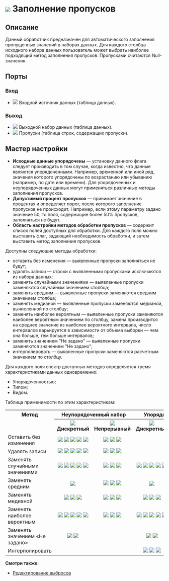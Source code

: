 # ![ ](../../images/icons/components/plausible_default.svg) Заполнение пропусков

## Описание

Данный обработчик предназначен для автоматического заполнения пропущенных значений в наборах данных.
Для каждого столбца исходного набора данных пользователь может выбрать наиболее подходящий метод заполнения пропусков. Пропусками считаются Null-значения.

## Порты

### Вход

* ![ ](../../images/icons/app/node/ports/inputs/table_inactive.svg) Входной источник данных (таблица данных).

### Выход

* ![ ](../../images/icons/app/node/ports/outputs/table_inactive.svg) Выходной набор данных (таблица данных).
* ![ ](../../images/icons/app/node/ports/outputs/table_inactive.svg) Пропуски (таблица строк, содержащих пропуски).

## Мастер настройки

* **Исходные данные упорядочены** — установку данного флага следует производить в том случае, когда известно, что данные являются упорядоченными. Например, временной или иной ряд, значения которого упорядочены по возрастанию или убыванию (например, по дате или времени). Для упорядоченных и неупорядоченных данных могут применяться различные методы заполнения пропусков.
* **Допустимый процент пропусков** — принимает значение в процентах и определяет порог, после которого заполнение пропусков не происходит. Например, если этому параметру задано значение 50, то поля, содержащие более 50% пропусков, заполняться не будут.
* **Область настройки методов обработки пропусков** — содержит список полей доступных для обработки. Для каждого поля можно выставить флаг, задающий необходимость обработки, и затем выставить метод заполнения пропусков.

Доступны следующие методы обработки:

* оставить без изменения — выявленные пропуски заполняться не будут;
* удалять записи — строки с выявленными пропусками исключаются из набора данных;
* заменять случайными значениями — выявленные пропуски заменяются случайным значением столбца;
* заменять средним — выявленные пропуски заменяются средним значением столбца;
* заменять медианой — выявленные пропуски заменяются медианой, вычисленной по столбцу;
* заменять наиболее вероятным — выявленные пропуски заменяются наиболее вероятным значением по столбцу, замена производится на среднее значение из наиболее вероятного интервала, число интервалов варьируется в зависимости от объема выборки — чем она больше, тем больше интервалов;
* заменять значением "Не задано" — выявленные пропуски заменяются значением "Не задано";
* интерполировать — выявленные пропуски заменяются расчетным значением по столбцу.

Для каждого поля спектр доступных методов определяется тремя характеристиками данных одновременно:

* Упорядоченностью;
* Типом;
* Видом.

Таблица применимости по этим характеристикам:

<table>
<tr><th valign=top align=center rowspan=2>Метод</th><th align=center colspan=2>Неупорядоченный набор</th><th align=center colspan=2>Упорядоченный набор</th></tr>
<tr><th align=center><img src=../../images/icons/data-types/discrete_default.svg> Дискретный</th><th align=center><img src=../../images/icons/data-types/continuous_default.svg> Непрерывный</th><th align=center><img src=../../images/icons/data-types/discrete_default.svg> Дискретный</th><th align=center><img src=../../images/icons/data-types/continuous_default.svg> Непрерывный</th></tr>
<tr><td align=left>Оставить без изменения</td><td align=center><img src=../../images/icons/data-types/boolean_default.svg> <img src=../../images/icons/data-types/datetime_default.svg> <img src=../../images/icons/data-types/float_default.svg> <img src=../../images/icons/data-types/integer_default.svg> <img src=../../images/icons/data-types/string_default.svg></td><td align=center><img src=../../images/icons/data-types/datetime_default.svg> <img src=../../images/icons/data-types/float_default.svg> <img src=../../images/icons/data-types/integer_default.svg></td><td></td><td></td></tr>
<tr><td align=left>Удалять записи</td><td align=center><img src=../../images/icons/data-types/boolean_default.svg> <img src=../../images/icons/data-types/datetime_default.svg> <img src=../../images/icons/data-types/float_default.svg> <img src=../../images/icons/data-types/integer_default.svg> <img src=../../images/icons/data-types/string_default.svg></td><td align=center><img src=../../images/icons/data-types/datetime_default.svg> <img src=../../images/icons/data-types/float_default.svg> <img src=../../images/icons/data-types/integer_default.svg></td><td align=center></td><td align=center></td></tr>
<tr><td align=left>Заменять случайными значениями</td><td align=center><img src=../../images/icons/data-types/boolean_default.svg> <img src=../../images/icons/data-types/datetime_default.svg> <img src=../../images/icons/data-types/float_default.svg> <img src=../../images/icons/data-types/integer_default.svg> <img src=../../images/icons/data-types/string_default.svg></td><td align=center><img src=../../images/icons/data-types/datetime_default.svg> <img src=../../images/icons/data-types/float_default.svg> <img src=../../images/icons/data-types/integer_default.svg></td><td align=center><img src=../../images/icons/data-types/boolean_default.svg> <img src=../../images/icons/data-types/datetime_default.svg> <img src=../../images/icons/data-types/float_default.svg> <img src=../../images/icons/data-types/integer_default.svg> <img src=../../images/icons/data-types/string_default.svg></td><td align=center><img src=../../images/icons/data-types/datetime_default.svg> <img src=../../images/icons/data-types/float_default.svg> <img src=../../images/icons/data-types/integer_default.svg></td></tr>
<tr><td align=left>Заменять средним</td><td align=center><img src=../../images/icons/data-types/datetime_default.svg></td><td align=center> <img src=../../images/icons/data-types/datetime_default.svg> <img src=../../images/icons/data-types/float_default.svg> <img src=../../images/icons/data-types/integer_default.svg></td><td align=center><img src=../../images/icons/data-types/datetime_default.svg></td><td align=center><img src=../../images/icons/data-types/datetime_default.svg> <img src=../../images/icons/data-types/float_default.svg> <img src=../../images/icons/data-types/integer_default.svg></td></tr>
<tr><td align=left>Заменять медианой</td><td align=center><img src=../../images/icons/data-types/datetime_default.svg> <img src=../../images/icons/data-types/float_default.svg> <img src=../../images/icons/data-types/integer_default.svg></td><td align=center><img src=../../images/icons/data-types/datetime_default.svg> <img src=../../images/icons/data-types/float_default.svg> <img src=../../images/icons/data-types/integer_default.svg></td><td align=center><img src=../../images/icons/data-types/datetime_default.svg> <img src=../../images/icons/data-types/float_default.svg> <img src=../../images/icons/data-types/integer_default.svg></td><td align=center><img src=../../images/icons/data-types/datetime_default.svg> <img src=../../images/icons/data-types/float_default.svg> <img src=../../images/icons/data-types/integer_default.svg></td></tr>
<tr><td align=left>Заменять наиболее вероятным</td><td align=center><img src=../../images/icons/data-types/boolean_default.svg> <img src=../../images/icons/data-types/datetime_default.svg> <img src=../../images/icons/data-types/float_default.svg> <img src=../../images/icons/data-types/integer_default.svg> <img src=../../images/icons/data-types/string_default.svg></td><td align=center><img src=../../images/icons/data-types/datetime_default.svg> <img src=../../images/icons/data-types/float_default.svg> <img src=../../images/icons/data-types/integer_default.svg></td><td align=center><img src=../../images/icons/data-types/boolean_default.svg> <img src=../../images/icons/data-types/datetime_default.svg> <img src=../../images/icons/data-types/float_default.svg> <img src=../../images/icons/data-types/integer_default.svg> <img src=../../images/icons/data-types/string_default.svg></td><td align=center><img src=../../images/icons/data-types/datetime_default.svg> <img src=../../images/icons/data-types/float_default.svg> <img src=../../images/icons/data-types/integer_default.svg></td></tr>
<tr><td align=left>Заменять значением «Не задано»</td><td align=center><img src=../../images/icons/data-types/boolean_default.svg> <img src=../../images/icons/data-types/string_default.svg></td><td></td><td align=center><img src=../../images/icons/data-types/boolean_default.svg> <img src=../../images/icons/data-types/string_default.svg></td><td></td></tr>
<tr><td align=left>Интерполировать</td><td></td><td></td><td align=center><img src=../../images/icons/data-types/datetime_default.svg> <img src=../../images/icons/data-types/float_default.svg> <img src=../../images/icons/data-types/integer_default.svg></td><td align=center><img src=../../images/icons/data-types/datetime_default.svg> <img src=../../images/icons/data-types/float_default.svg> <img src=../../images/icons/data-types/integer_default.svg></td></tr>
</table>

**Смотри также:**

* [Редактирование выбросов](./editing-of-emissions.md)
